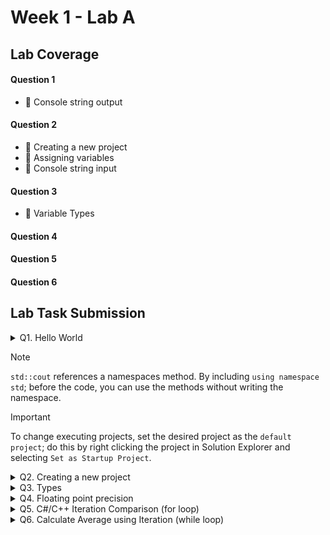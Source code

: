 # Week 1 - Lab A

## Lab Coverage
#### Question 1
- 🤔 Console string output
#### Question 2
- 🤔 Creating a new project
- 🤔 Assigning variables
- 🤔 Console string input
#### Question 3
- 🤔 Variable Types
#### Question 4
#### Question 5
#### Question 6

## Lab Task Submission

<details> <!-- Question 1 -->
  <summary> Q1. Hello World </summary>

## Question:
Locate the Solution Explorer within Visual Studio and select the Hello World project. Right click on this project and select Build. This should compile and link the project. Now run the Hello World program.
Change between Debug and Release mode. Compile again and rerun the program.
## Solution:
```c++
#include <iostream>

int main(int argc, char** argv) {
	std::cout << "Hello World" << std::endl;
	return 0;
} 
```
## Test data:
n/a
## Sample output:
n/a
## Reflection:
This is the base getting started script used in programming lessons.
## Metadata:
Hello World
## Further information:
What are purpose are the parameters in main?

> - `int` parameter represents the number of arguments that are passed to the program when it is executed.
> - `char**` parameter is a pointer for an array of character pointers. This can also be given as the array in question with `char* argv[]`.
> The array of strings represents the individual argument inputs when the program is executed.
>
> Dont be confused with console inputs, this is different. These are given **before** the program runs.
</details>

> [!NOTE]
> `std::cout` references a namespaces method. By including `using namespace std`; before the code, you can use the methods without writing the namespace.

> [!IMPORTANT]
> To change executing projects, set the desired project as the `default project`; do this by right clicking the project in Solution Explorer and selecting `Set as Startup Project`.

<details> <!-- Question 2 -->
  <summary> Q2. Creating a new project </summary>

## Question:
Create a new Empty C++ Console project called Temperature by using the project application wizard. 

This is done by right clicking on the 500083-Lab-A solution in the Solution Explorer Window and selecting Add » New Project. *NB: Be careful to select a C++, Empty Project*


Create a new cpp file within the temperature project by right clicking on the Temperature project in the Solution Explorer Window and select Add » Add New Item.

**Write a program to input a Fahrenheit measurement, convert it and output a Celsius value. The conversion formula is**
```c++
celsius = 5/9 * (fahrenheit-32)
```
NB: You may want to select the Temperature project as the default project; to do this right click on the Temperature project and select:

`Set as Startup Project`.

## Solution:
```c++
int main(int argc, char** argv) 
{
	float fahrenheit;
	cout << "Enter a Farenheit Temperature: ";
	cin >> fahrenheit;
	float celsius = 5.0 / 9 * (fahrenheit - 32);
	cout << "In Celcius, the temperature is: " << celsius << std::endl;
	return 0;
}
```
## Test data:
|Identifier|Fahrenheit Temp|Celcius Temp|
|--|--|--|
boiling point of water	|212 F	|100 C
body temperature	|98.6 F	|37 C
cool room temperature	|68 F	|20 C
freezing point of water	|32 F	|0 C

## Sample output:
![image](https://github.com/TheOtherRealMesteven/Lab-Book/assets/115008465/a08a8498-2a55-4d87-8b69-769ab39b76c6)


## Reflection:
|Input Value|Expected Value|Actual Value|Acceptable|
|--|--|--|--|
212|100|100|✔
98.6|37|37|✔
68|20|20|✔
32|0|0|✔

The program works as intended.

## Metadata:
Fahrenheit temperature to Celcius temperature converter.

## Further information:
Also what happens if you dividing two integers?
> If you divide two integers then the result value will be an integer regardless of if it has a decimal value attached. However, by making the return value a float or including a float in the process, it will keep the decimal value.

</details>
<details> <!-- Question 3 -->
  <summary> Q3. Types </summary>

## Question:
Using the “Hello World” program as a starting point, write a program that prints out the size in bytes of each of the fundamental data types in C++.
Hint: Make use of the `sizeof()` operator, that returns the size of any data type.
Remember to include both the signed and unsigned versions of each data type.

## Solution:
```c++
#include <iostream>
using namespace std;

int main (int argc, char **argv) {
	
	cout << "Integer Values" << endl;
	cout << "Integer: " << sizeof(int) << "\tUnsigned ver : " << sizeof(unsigned int) << endl;
	cout << "Short: " << sizeof(short) << "\tUnsigned ver: " << sizeof(unsigned short) << endl;
	cout << "Long: " << sizeof(long) << "\tUnsigned ver: " << sizeof(unsigned long) << endl;
	cout << "Long Long: " << sizeof(long long) << "\tUnsigned ver: " << sizeof(unsigned long long) << endl;
	cout << endl; cout << endl;

	cout << "Float Values" << endl;
	cout << "Float: " << sizeof(float) << endl;
	cout << "Double: " << sizeof(double) << endl;
	cout << "Long Double: " << sizeof(long double) << endl;
	cout << endl; cout << endl;

	cout << "Char Values" << endl;
	cout << "Char: " << sizeof(char) << endl;
	cout << "Signed Char: " << sizeof(signed char) << "\tUnsigned Char: " << sizeof(unsigned char) << endl;
	cout << "wchar_t: " << sizeof(wchar_t) << endl;
	cout << "Char16_t: " << sizeof(char16_t) << "\tChar32_t: " << sizeof(char32_t) << endl;
	cout << endl; cout << endl;

	cout << "Other Values" << endl;
	cout << "Bool: " << sizeof(bool) << endl;

	return 0;
}
```
## Test data:
n/a
## Sample output:
![image](https://github.com/TheOtherRealMesteven/Lab-Book/assets/115008465/41467ac2-633a-49eb-a702-250060d415df)

## Reflection:
Unsigned variants of values have the same length as their signed counterparts. Which makes sense due to the premise of signed values not increasing the range of values.
## Metadata:
Character type sizing display.
## Further information:
Char_t is used to represent extended character sets such as unicode characters as they need more than a single byte.

</details>
<details> <!-- Question 4 -->
  <summary> Q4. Floating point precision </summary>

## Question:
In the lectures we discussed the precision of floating point numbers within C++, and how due to this precision the equality operator was unreliable.
### A)
Write a simple program that includes the lines:
```c++
double x = 10.0;
double y = 10.0;
if (x == y)
      cout << “X and Y are identical” << endl;
```
Did the program execute as expected?
### B)
Now try `y = 20.0 / 2.0` and execute the program again.
### C)
Then try a more complex calculation for y e.g.
```c++
const double x = 100000.123456789;
const double a = 200000.123456789;
double y = (x + a) / x;
double z = 1.0 + (a / x);
if (y == z) 
   cout << “y and z are identical” << endl;
```
### D)
Now try different values for x and a

Printing out the values of x, y and z, may be useful in helping you form an opinion of what is happening.
### E)
Once you’re confident you understand the logic, investigate:
```c++
double z = x / y;
```
How small does y have to be before you get a “divide by zero” error? Does the value of x affect the result?

## Solution:
```c++
 
```
## Test data:
n/a
## Sample output:
n/a
## Reflection:

## Metadata:

## Further information:


</details>
<details> <!-- Question 5 -->
  <summary> Q5. C#/C++ Iteration Comparison (for loop) </summary>

## Question:
In the lectures we have looked at constructs and iterators. Below is some C# code that calculates the factorial of a number 

(see https://www.mathsisfun.com/numbers/factorial.html for details of a factorial).
```c++
static void Main(string[] args)
{
   int factorialNumber = 5;
   int factorialTotal = 1;

   for(int n = 2; n <= factorialNumber; ++n)
   {
      factorialTotal *= n;
   }

   System.Console.WriteLine(factorialTotal);
}
```
Port the above C# code in to C++ using the provided Main.cpp file.

[LAB BOOK - Add your C++ code to your lab book. Then reflect on what you have to change (or not change) from C# to C++ in terms of the iteration]

## Solution:
```c++
int main(int argn, char* argv[])
{
    int factorialNumber = 5;
    int factorialTotal = 1;
    for (int n = 2; n <= factorialNumber; n++) {
        factorialTotal *= n;
    }
    cout << factorialTotal << endl;
}
```
## Test data:
n/a
## Sample output:
120
## Reflection:
The code used in the factorial calculator is identical to the C# code, aside from the console output code.
## Metadata:
Factorial Calculator.
## Further information:


</details>
<details> <!-- Question 6 -->
  <summary> Q6. Calculate Average using Iteration (while loop) </summary>

## Question:
Using a while loop (or do-while loop), calculate the average value of values provided by the user from the console (cin). You should calculate the average after the user either enters a negative number or the user enters a non-number value (e.g. a letter).
The following C++ code will get an int value from the user.
```c++
cout << "Please enter an int value, then press Enter" << endl;
int n = 0;
cin >> n;
```
[LAB BOOK - Add your C++ code to your lab book. Then reflect on what you have learnt]

## Solution:
```c++
 
```
## Test data:
n/a
## Sample output:
n/a
## Reflection:

## Metadata:

## Further information:


</details>
